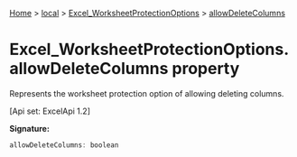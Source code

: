 [Home](./index) &gt; [local](local.md) &gt; [Excel\_WorksheetProtectionOptions](local.excel_worksheetprotectionoptions.md) &gt; [allowDeleteColumns](local.excel_worksheetprotectionoptions.allowdeletecolumns.md)

# Excel\_WorksheetProtectionOptions.allowDeleteColumns property

Represents the worksheet protection option of allowing deleting columns. 

 \[Api set: ExcelApi 1.2\]

**Signature:**
```javascript
allowDeleteColumns: boolean
```
